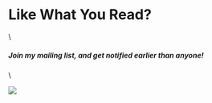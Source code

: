 # Like What You Read?
\


##### Join my mailing list, and get notified earlier than anyone!
\


[![ ](images/belcroft-cover)](https://blorente.me/books-mailing-list/)
